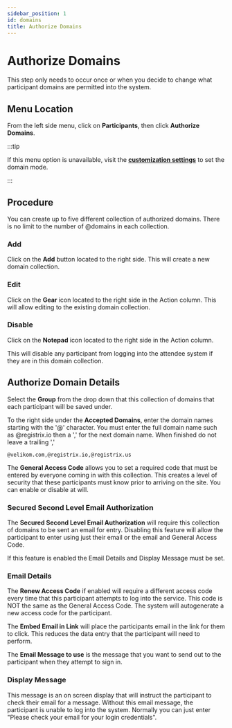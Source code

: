 ```yaml
---
sidebar_position: 1
id: domains
title: Authorize Domains
---
```


# Authorize Domains

This step only needs to occur once or when you decide to change what participant domains are permitted into the system.

## Menu Location

From the left side menu, click on **Participants**, then click **Authorize Domains**.

:::tip

If this menu option is unavailable, visit the **[customization settings](domain-customization)** to set the domain mode.

:::

## Procedure

You can create up to five different collection of authorized domains.  There is no limit to the number of @domains in each collection.

### Add

Click on the **Add** button located to the right side.  This will create a new domain collection.

### Edit

Click on the **Gear** icon located to the right side in the Action column.  This will allow editing to the existing domain collection.

### Disable

Click on the **Notepad** icon located to the right side in the Action column.

This will disable any participant from logging into the attendee system if they are in this domain collection.

## Authorize Domain Details

Select the **Group** from the drop down that this collection of domains that each participant will be saved under.

To the right side under the **Accepted Domains**, enter the domain names starting with the '@' character.  You must enter the full domain name such as @registrix.io then a ',' for the next domain name.  When finished do not leave a trailing ',' 

    @velikom.com,@registrix.io,@registrix.us

The **General Access Code** allows you to set a required code that must be entered by everyone coming in with this collection.  This creates a level of security that these participants must know prior to arriving on the site.  You can enable or disable at will.

### Secured Second Level Email Authorization

The **Secured Second Level Email Authorization** will require this collection of domains to be sent an email for entry.  Disabling this feature will allow the participant to enter using just their email or the email and General Access Code.

If this feature is enabled the Email Details and Display Message must be set.

### Email Details

The **Renew Access Code** if enabled will require a different access code every time that this participant attempts to log into the service. This code is NOT the same as the General Access Code. The system will autogenerate a new access code for the participant.

The **Embed Email in Link** will place the participants email in the link for them to click.  This reduces the data entry that the participant will need to perform.

The **Email Message to use** is the message that you want to send out to the participant when they attempt to sign in.

### Display Message

This message is an on screen display that will instruct the participant to check their email for a message.  Without this email message, the participant is unable to log into the system.  Normally you can just enter "Please check your email for your login credentials".



